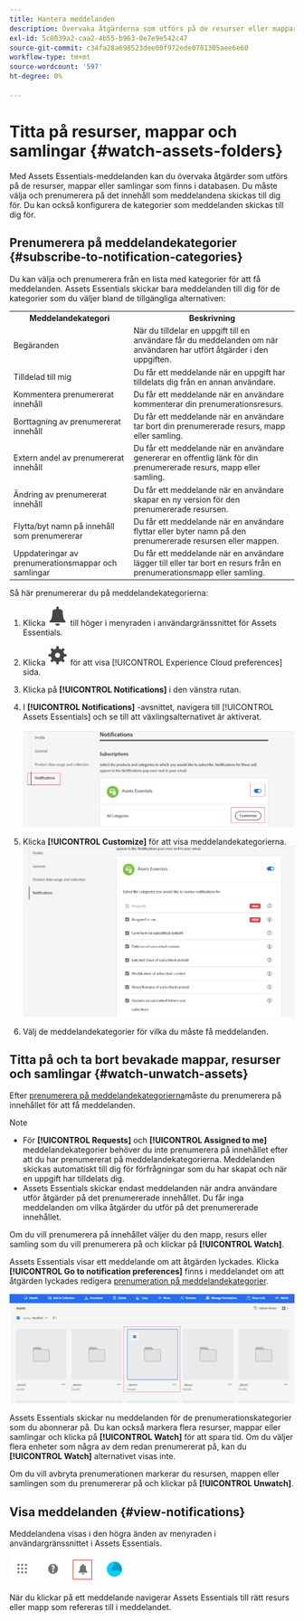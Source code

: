 ```yaml
---
title: Hantera meddelanden
description: Övervaka åtgärderna som utförs på de resurser eller mappar som är tillgängliga i databasen med hjälp av Assets Essentials-meddelanden.
exl-id: 5c0039a2-caa2-4b55-b963-0e7e9e542c47
source-git-commit: c34fa28a698523dee00f972ede0781305aee6e60
workflow-type: tm+mt
source-wordcount: '597'
ht-degree: 0%

---
```


# Titta på resurser, mappar och samlingar {#watch-assets-folders}

Med Assets Essentials-meddelanden kan du övervaka åtgärder som utförs på de resurser, mappar eller samlingar som finns i databasen. Du måste välja och prenumerera på det innehåll som meddelandena skickas till dig för. Du kan också konfigurera de kategorier som meddelanden skickas till dig för.

## Prenumerera på meddelandekategorier {#subscribe-to-notification-categories}

Du kan välja och prenumerera från en lista med kategorier för att få meddelanden. Assets Essentials skickar bara meddelanden till dig för de kategorier som du väljer bland de tillgängliga alternativen:

<table>
    <tbody>
     <tr>
      <th><strong>Meddelandekategori</strong></th>
      <th><strong>Beskrivning</strong></th>
     </tr>
     <tr>
      <td>Begäranden</td>
      <td>När du tilldelar en uppgift till en användare får du meddelanden om när användaren har utfört åtgärder i den uppgiften.</td>
     </tr>
     <tr>
      <td>Tilldelad till mig</td>
      <td>Du får ett meddelande när en uppgift har tilldelats dig från en annan användare.</td>
     </tr>
     <tr>
      <td>Kommentera prenumererat innehåll</td>
      <td>Du får ett meddelande när en användare kommenterar din prenumerationsresurs.</td>
     </tr>
     <tr>
      <td>Borttagning av prenumererat innehåll</td>
      <td>Du får ett meddelande när en användare tar bort din prenumererade resurs, mapp eller samling.</td>
     </tr>
     <tr>
      <td>Extern andel av prenumererat innehåll</td>
      <td>Du får ett meddelande när en användare genererar en offentlig länk för din prenumererade resurs, mapp eller samling.</td>
     </tr>
     <tr>
      <td>Ändring av prenumererat innehåll</td>
      <td>Du får ett meddelande när en användare skapar en ny version för den prenumererade resursen.</td>
     </tr>
     <tr>
      <td>Flytta/byt namn på innehåll som prenumererar</td>
      <td>Du får ett meddelande när en användare flyttar eller byter namn på den prenumererade resursen eller mappen.</td>
     </tr>
     <tr>
      <td>Uppdateringar av prenumerationsmappar och samlingar</td>
      <td>Du får ett meddelande när en användare lägger till eller tar bort en resurs från en prenumerationsmapp eller samling.</td>
     </tr>    
    </tbody>
   </table>

Så här prenumererar du på meddelandekategorierna:

1. Klicka ![klockikon](assets/bell-icon.svg) till höger i menyraden i användargränssnittet för Assets Essentials.

1. Klicka ![inställningsikon](assets/settings-icon.svg) för att visa [!UICONTROL Experience Cloud preferences] sida.

1. Klicka på **[!UICONTROL Notifications]** i den vänstra rutan.

1. I **[!UICONTROL Notifications]** -avsnittet, navigera till [!UICONTROL Assets Essentials] och se till att växlingsalternativet är aktiverat.

   ![Meddelanden i Assets Essentials](assets/enable-notifications.png)

1. Klicka **[!UICONTROL Customize]** för att visa meddelandekategorierna.
   ![Meddelanden i Assets Essentials](assets/enable-notification-categories.png)

1. Välj de meddelandekategorier för vilka du måste få meddelanden.

## Titta på och ta bort bevakade mappar, resurser och samlingar {#watch-unwatch-assets}

Efter [prenumerera på meddelandekategorierna](#subscribe-to-notification-categories)måste du prenumerera på innehållet för att få meddelanden.

>[!NOTE]
>
>* För **[!UICONTROL Requests]** och **[!UICONTROL Assigned to me]** meddelandekategorier behöver du inte prenumerera på innehållet efter att du har prenumererat på meddelandekategorierna. Meddelanden skickas automatiskt till dig för förfrågningar som du har skapat och när en uppgift har tilldelats dig.
>* Assets Essentials skickar endast meddelanden när andra användare utför åtgärder på det prenumererade innehållet. Du får inga meddelanden om vilka åtgärder du utför på det prenumererade innehållet.

Om du vill prenumerera på innehållet väljer du den mapp, resurs eller samling som du vill prenumerera på och klickar på **[!UICONTROL Watch]**.

Assets Essentials visar ett meddelande om att åtgärden lyckades. Klicka **[!UICONTROL Go to notification preferences]** finns i meddelandet om att åtgärden lyckades redigera [prenumeration på meddelandekategorier](#subscribe-to-notification-categories).

![Meddelanden i Assets Essentials](assets/watch-assets.png)

Assets Essentials skickar nu meddelanden för de prenumerationskategorier som du abonnerar på. Du kan också markera flera resurser, mappar eller samlingar och klicka på **[!UICONTROL Watch]** för att spara tid. Om du väljer flera enheter som några av dem redan prenumererat på, kan du **[!UICONTROL Watch]** alternativet visas inte.

Om du vill avbryta prenumerationen markerar du resursen, mappen eller samlingen som du prenumererar på och klickar på **[!UICONTROL Unwatch]**.

## Visa meddelanden {#view-notifications}

Meddelandena visas i den högra änden av menyraden i användargränssnittet i Assets Essentials.

![Meddelanden i Assets Essentials](assets/notifications-assets-essentials.png)

När du klickar på ett meddelande navigerar Assets Essentials till rätt resurs eller mapp som refereras till i meddelandet.
